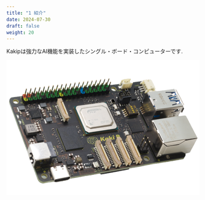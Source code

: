 ```yaml
---
title: "1 紹介"
date: 2024-07-30
draft: false
weight: 20
---
```


Kakipは強力なAI機能を実装したシングル・ボード・コンピューターです.

![SBC](images/image240730_092101.png)